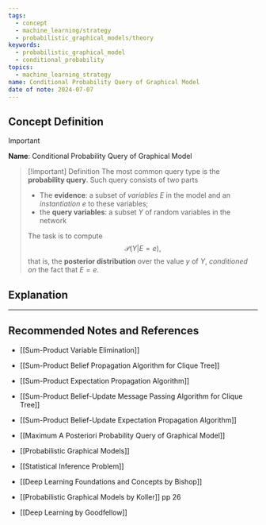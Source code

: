 ```yaml
---
tags:
  - concept
  - machine_learning/strategy
  - probabilistic_graphical_models/theory
keywords:
  - probabilistic_graphical_model
  - conditional_probability
topics:
  - machine_learning_strategy
name: Conditional Probability Query of Graphical Model
date of note: 2024-07-07
---
```


## Concept Definition

>[!important]
>**Name**: Conditional Probability Query of Graphical Model

>[!important] Definition
>The most common query type is the **probability query**. Such query consists of two parts
>- The **evidence**:  a subset of *variables* $E$ in the model and an *instantiation* $e$ to these variables;
>- the **query variables**: a subset $Y$ of random variables in the network
>  
>The task is to compute $$\mathcal{P}(Y | E = e),$$ that is, the **posterior distribution** over the value $y$ of $Y$, *conditioned on* the fact that $E = e$.  


## Explanation





-----------
##  Recommended Notes and References


- [[Sum-Product Variable Elimination]]
- [[Sum-Product Belief Propagation Algorithm for Clique Tree]]
- [[Sum-Product Expectation Propagation Algorithm]]
- [[Sum-Product Belief-Update Message Passing Algorithm for Clique Tree]]
- [[Sum-Product Belief-Update Expectation Propagation Algorithm]]


- [[Maximum A Posteriori Probability Query of Graphical Model]]
- [[Probabilistic Graphical Models]]



- [[Statistical Inference Problem]]


- [[Deep Learning Foundations and Concepts by Bishop]]
- [[Probabilistic Graphical Models by Koller]] pp 26
- [[Deep Learning by Goodfellow]]